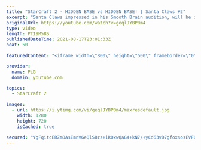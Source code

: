 ```yaml
---
title: "StarCraft 2 - HIDDEN BASE vs HIDDEN BASE! | Santa Claws #2"
excerpt: "Santa Claws impressed in his Smooth Brain audition, will he impress or will his brain prove too wrinkled? Here is the second episode where he plays as Terran! 🐷 Support PiG: https://www.pigstarcraft.com/support/ -- 🐖 Watch live on https://www.twitch.tv/x5_pig -- 🤯 ICYFAR Playlist: https://www.youtube.com/playlist?list=PLFUDU8AOevUczdbU-zuY0-vykRSR1YsLC"
originalUrl: https://youtube.com/watch?v=geqlJYBP0m4
type: video
length: PT19M58S
publishedDateTime: 2021-08-17T23:01:33Z
heat: 50

featuredContent: "<iframe width=\"800\" height=\"500\" frameborder=\"0\" src=\"https://www.youtube.com/embed/geqlJYBP0m4\" allow=\"accelerometer; autoplay; encrypted-media; gyroscope; picture-in-picture\" allowfullscreen></iframe>"

provider:
  name: PiG
  domain: youtube.com

topics:
  - StarCraft 2

images:
  - url: https://i.ytimg.com/vi/geqlJYBP0m4/maxresdefault.jpg
    width: 1280
    height: 720
    isCached: true

secured: "YgFqitcERZmOAsEmnVGeQlS8zz+iROxwQaG4+kN7/+yCd63vD7gfoxsosEVFOorsU7NmBWNA5LbbjeQ1syIfzCp8Sh5UBz4llM/YWAW/rFYjsqhrj7y3RNTj1N7ZMrh3+PlfE2mTP2YZsxgB6s7XyJUVAhfsqyJR7phqz2mJacwQoFE5m0wK6FZEtqXLcs5/K6RlM/idAMfMqWPAtUsbzuTclsbla1Qbthiuv4+eh11jjuSH4SEP24/ESAxajxyGSJqrKAH5MLhU2ny2p1mA/q1Kmx8DhaltOzDetRLRqQ+7iykh9XeP6s3rDnyib4fYNLYrJUhwdz975aA9MwAbyZpeMU3ycV4Y3mDxU77/xQ52nrYdoO/m7/NXpYzAzVteeoVWREjRwVv0gjkwAIaTSqZ+MIshjBzKE54IGnI83A8=;mIjQLkFJQ//7Z2EJv4mWuQ=="
---
```



